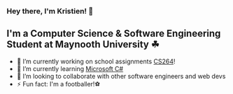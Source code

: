 ###  Hey there, I'm Kristien! 👋

## I'm a Computer Science & Software Engineering Student at Maynooth University ☘

- 🔭 I’m currently working on school assignments [CS264](https://github.com/KristienN/cs264)!
- 🌱 I’m currently learning [Microsoft C#](https://docs.microsoft.com/en-us/dotnet/csharp/)
- 👯 I’m looking to collaborate with other software engineers and web devs
- ⚡ Fun fact: I'm a footballer!⚽
